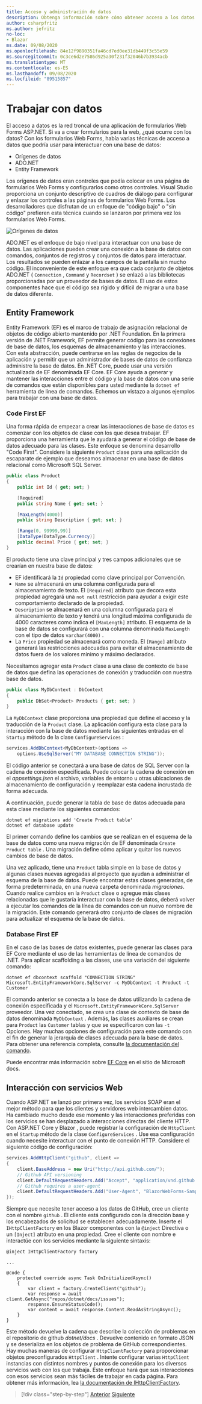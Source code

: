 ```yaml
---
title: Acceso y administración de datos
description: Obtenga información sobre cómo obtener acceso a los datos y controlarlos en formularios Web Forms de ASP.NET y Blazor .
author: csharpfritz
ms.author: jefritz
no-loc:
- Blazor
ms.date: 09/08/2020
ms.openlocfilehash: 84e12f9890351fa46cd7ed0ee31db449f3c55e59
ms.sourcegitcommit: 0c3ce6d2e7586d925a30f231f32046b7b3934acb
ms.translationtype: MT
ms.contentlocale: es-ES
ms.lasthandoff: 09/08/2020
ms.locfileid: "89515857"
---
```

# <a name="work-with-data"></a>Trabajar con datos

El acceso a datos es la red troncal de una aplicación de formularios Web Forms ASP.NET. Si va a crear formularios para la web, ¿qué ocurre con los datos? Con los formularios Web Forms, había varias técnicas de acceso a datos que podría usar para interactuar con una base de datos:

- Orígenes de datos
- ADO.NET
- Entity Framework

Los orígenes de datos eran controles que podía colocar en una página de formularios Web Forms y configurarlos como otros controles. Visual Studio proporciona un conjunto descriptivo de cuadros de diálogo para configurar y enlazar los controles a las páginas de formularios Web Forms. Los desarrolladores que disfrutan de un enfoque de "código bajo" o "sin código" prefieren esta técnica cuando se lanzaron por primera vez los formularios Web Forms.

![Orígenes de datos](media/data/datasources.png)

ADO.NET es el enfoque de bajo nivel para interactuar con una base de datos. Las aplicaciones pueden crear una conexión a la base de datos con comandos, conjuntos de registros y conjuntos de datos para interactuar. Los resultados se pueden enlazar a los campos de la pantalla sin mucho código. El inconveniente de este enfoque era que cada conjunto de objetos ADO.NET ( `Connection` , `Command` y `Recordset` ) se enlazó a las bibliotecas proporcionadas por un proveedor de bases de datos. El uso de estos componentes hace que el código sea rígido y difícil de migrar a una base de datos diferente.

## <a name="entity-framework"></a>Entity Framework

Entity Framework (EF) es el marco de trabajo de asignación relacional de objetos de código abierto mantenido por .NET Foundation. En la primera versión de .NET Framework, EF permite generar código para las conexiones de base de datos, los esquemas de almacenamiento y las interacciones. Con esta abstracción, puede centrarse en las reglas de negocios de la aplicación y permitir que un administrador de bases de datos de confianza administre la base de datos. En .NET Core, puede usar una versión actualizada de EF denominada EF Core. EF Core ayuda a generar y mantener las interacciones entre el código y la base de datos con una serie de comandos que están disponibles para usted mediante la `dotnet ef` herramienta de línea de comandos. Echemos un vistazo a algunos ejemplos para trabajar con una base de datos.

### <a name="ef-code-first"></a>Code First EF

Una forma rápida de empezar a crear las interacciones de base de datos es comenzar con los objetos de clase con los que desea trabajar. EF proporciona una herramienta que le ayudará a generar el código de base de datos adecuado para las clases. Este enfoque se denomina desarrollo "Code First". Considere la siguiente `Product` clase para una aplicación de escaparate de ejemplo que deseamos almacenar en una base de datos relacional como Microsoft SQL Server.

```csharp
public class Product
{
    public int Id { get; set; }

    [Required]
    public string Name { get; set; }

    [MaxLength(4000)]
    public string Description { get; set; }

    [Range(0, 99999,99)]
    [DataType(DataType.Currency)]
    public decimal Price { get; set; }
}
```

El producto tiene una clave principal y tres campos adicionales que se crearían en nuestra base de datos:  

- EF identificará la `Id` propiedad como clave principal por Convención.
- `Name` se almacenará en una columna configurada para el almacenamiento de texto. El `[Required]` atributo que decora esta propiedad agregará una `not null` restricción para ayudar a exigir este comportamiento declarado de la propiedad.
- `Description` se almacenará en una columna configurada para el almacenamiento de texto y tendrá una longitud máxima configurada de 4000 caracteres como indica el `[MaxLength]` atributo. El esquema de la base de datos se configurará con una columna denominada `MaxLength` con el tipo de datos `varchar(4000)` .
- La `Price` propiedad se almacenará como moneda. El `[Range]` atributo generará las restricciones adecuadas para evitar el almacenamiento de datos fuera de los valores mínimo y máximo declarados.

Necesitamos agregar esta `Product` clase a una clase de contexto de base de datos que defina las operaciones de conexión y traducción con nuestra base de datos.

```csharp
public class MyDbContext : DbContext
{
    public DbSet<Product> Products { get; set; }
}
```

La `MyDbContext` clase proporciona una propiedad que define el acceso y la traducción de la `Product` clase.  La aplicación configura esta clase para la interacción con la base de datos mediante las siguientes entradas en el `Startup` método de la clase `ConfigureServices` :

```csharp
services.AddDbContext<MyDbContext>(options =>
    options.UseSqlServer("MY DATABASE CONNECTION STRING"));
```

El código anterior se conectará a una base de datos de SQL Server con la cadena de conexión especificada. Puede colocar la cadena de conexión en el *appsettings.jsen* el archivo, variables de entorno u otras ubicaciones de almacenamiento de configuración y reemplazar esta cadena incrustada de forma adecuada.

A continuación, puede generar la tabla de base de datos adecuada para esta clase mediante los siguientes comandos:

```dotnetcli
dotnet ef migrations add 'Create Product table'
dotnet ef database update
```

El primer comando define los cambios que se realizan en el esquema de la base de datos como una nueva migración de EF denominada `Create Product table` .  Una migración define cómo aplicar y quitar los nuevos cambios de base de datos.

Una vez aplicado, tiene una `Product` tabla simple en la base de datos y algunas clases nuevas agregadas al proyecto que ayudan a administrar el esquema de la base de datos.  Puede encontrar estas clases generadas, de forma predeterminada, en una nueva carpeta denominada *migraciones*.  Cuando realice cambios en la `Product` clase o agregue más clases relacionadas que le gustaría interactuar con la base de datos, deberá volver a ejecutar los comandos de la línea de comandos con un nuevo nombre de la migración.  Este comando generará otro conjunto de clases de migración para actualizar el esquema de la base de datos.

### <a name="ef-database-first"></a>Database First EF

En el caso de las bases de datos existentes, puede generar las clases para EF Core mediante el uso de las herramientas de línea de comandos de .NET. Para aplicar scaffolding a las clases, use una variación del siguiente comando:

```dotnetcli
dotnet ef dbcontext scaffold "CONNECTION STRING" Microsoft.EntityFrameworkCore.SqlServer -c MyDbContext -t Product -t Customer
```

El comando anterior se conecta a la base de datos utilizando la cadena de conexión especificada y el `Microsoft.EntityFrameworkCore.SqlServer` proveedor. Una vez conectado, se crea una clase de contexto de base de datos denominada `MyDbContext` . Además, las clases auxiliares se crean para `Product` las `Customer` tablas y que se especificaron con las `-t` Opciones. Hay muchas opciones de configuración para este comando con el fin de generar la jerarquía de clases adecuada para la base de datos. Para obtener una referencia completa, consulte [la documentación del comando](/ef/core/miscellaneous/cli/dotnet#dotnet-ef-dbcontext-scaffold).

Puede encontrar más información sobre [EF Core](/ef/core/) en el sitio de Microsoft docs.

## <a name="interact-with-web-services"></a>Interacción con servicios Web

Cuando ASP.NET se lanzó por primera vez, los servicios SOAP eran el mejor método para que los clientes y servidores web intercambien datos. Ha cambiado mucho desde ese momento y las interacciones preferidas con los servicios se han desplazado a interacciones directas del cliente HTTP. Con ASP.NET Core y Blazor , puede registrar la configuración de `HttpClient` en el `Startup` método de la clase `ConfigureServices` . Use esa configuración cuando necesite interactuar con el punto de conexión HTTP. Considere el siguiente código de configuración:

```csharp
services.AddHttpClient("github", client =>
{
    client.BaseAddress = new Uri("http://api.github.com/");
    // Github API versioning
    client.DefaultRequestHeaders.Add("Accept", "application/vnd.github.v3+json");
    // Github requires a user-agent
    client.DefaultRequestHeaders.Add("User-Agent", "BlazorWebForms-Sample");
});
```

Siempre que necesite tener acceso a los datos de GitHub, cree un cliente con el nombre `github` . El cliente está configurado con la dirección base y los encabezados de solicitud se establecen adecuadamente. Inserte el `IHttpClientFactory` en los Blazor componentes con la `@inject` Directiva o un `[Inject]` atributo en una propiedad. Cree el cliente con nombre e interactúe con los servicios mediante la siguiente sintaxis:

```razor
@inject IHttpClientFactory factory

...

@code {
    protected override async Task OnInitializedAsync()
    {
        var client = factory.CreateClient("github");
        var response = await client.GetAsync("repos/dotnet/docs/issues");
        response.EnsureStatusCode();
        var content = await response.Content.ReadAsStringAsync();
    }
}
```

Este método devuelve la cadena que describe la colección de problemas en el repositorio de github *dotnet/docs* . Devuelve contenido en formato JSON y se deserializa en los objetos de problema de GitHub correspondientes. Hay muchas maneras de configurar `HttpClientFactory` para proporcionar objetos preconfigurados `HttpClient` . Intente configurar varias `HttpClient` instancias con distintos nombres y puntos de conexión para los diversos servicios web con los que trabaja. Este enfoque hará que sus interacciones con esos servicios sean más fáciles de trabajar en cada página. Para obtener más información, lea [la documentación de IHttpClientFactory](/aspnet/core/fundamentals/http-requests).

>[!div class="step-by-step"]
>[Anterior](forms-validation.md)
>[Siguiente](middleware.md)
